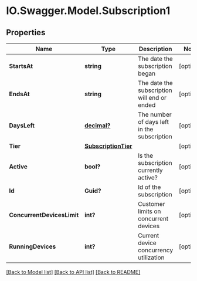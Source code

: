 # IO.Swagger.Model.Subscription1
## Properties

Name | Type | Description | Notes
------------ | ------------- | ------------- | -------------
**StartsAt** | **string** | The date the subscription began | [optional] 
**EndsAt** | **string** | The date the subscription will end or ended | [optional] 
**DaysLeft** | [**decimal?**](BigDecimal.md) | The number of days left in the subscription | [optional] 
**Tier** | [**SubscriptionTier**](SubscriptionTier.md) |  | [optional] 
**Active** | **bool?** | Is the subscription currently active? | [optional] 
**Id** | **Guid?** | Id of the subscription | [optional] 
**ConcurrentDevicesLimit** | **int?** | Customer limits on concurrent devices | [optional] 
**RunningDevices** | **int?** | Current device concurrency utilization | [optional] 

[[Back to Model list]](../README.md#documentation-for-models) [[Back to API list]](../README.md#documentation-for-api-endpoints) [[Back to README]](../README.md)

